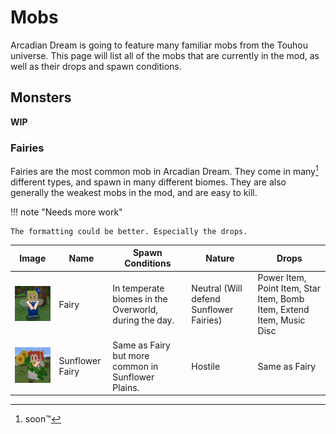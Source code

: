# Mobs

Arcadian Dream is going to feature many familiar mobs from the Touhou universe. This page will list all of the mobs that are currently in the mod, as well as their drops and spawn conditions.

## Monsters

**WIP**

### Fairies

Fairies are the most common mob in Arcadian Dream. They come in many[^1] different types, and spawn in many different biomes. They are also generally the weakest mobs in the mod, and are easy to kill.

[^1]: soon™

!!! note "Needs more work"

    The formatting could be better. Especially the drops.

Image | Name | Spawn Conditions | Nature | Drops
------|------|------------------|--------|------
<img alt="Fairy" width="150" src="../images/fairy.png"/> | Fairy | In temperate biomes in the Overworld, during the day. | Neutral (Will defend Sunflower Fairies) | Power Item, Point Item, Star Item, Bomb Item, Extend Item, Music Disc
<img alt="Sunflower Fairy" width="150" src="../images/sunflower_fairy.png"/> | Sunflower Fairy | Same as Fairy but more common in Sunflower Plains. | Hostile | Same as Fairy